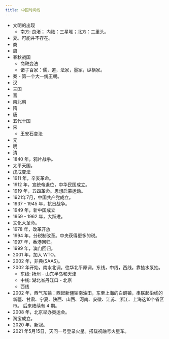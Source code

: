 ```yaml
---
title: 中国时间线
---
```


* 文明的出现
  * 南方: 良渚； 内陆：三星堆；北方：二里头。
* 夏。可能并不存在。
* 商
* 周
* 春秋战国
  * 商鞅变法
  * 诸子百家：儒，道，法家，墨家，纵横家。
* 秦 - 第一个大一统王朝。
* 汉
* 三国
* 晋
* 南北朝
* 隋
* 唐
* 五代十国
* 宋
  * 王安石变法
* 元
* 明
* 清
*  1840 年，鸦片战争。
* 太平天国。
* 戊戌变法
* 1911 年，辛亥革命。
* 1912 年，宣统帝退位，中华民国成立。
* 1919 年，五四革命。思想启蒙运动。
* 1921年7月，中国共产党成立。
* 1937 - 1945 年，抗日战争。
* 1949 年，新中国成立
* 1959 - 1962 年，大跃进。
* 文化大革命。
* 1978 年，改革开放
* 1994 年，分税制改革。中央获得更多的税。
* 1997 年，香港回归。
* 1999 年，澳门回归。
* 2001 年，加入 WTO。
* 2002 年，非典(SAAS)。
* 2002 年开始，南水北调。往华北平原调。东线，中线，西线。靠抽水泵抽。
  * 东线: 扬州 - 山东半岛和天津
  * 中线: 湖北省丹江口 - 北京
  * 西线
* 2002 年，西气东输：西起新疆轮南油田，东至上海的白鹤镇，串联起沿线的新疆、甘肃、宁夏、陕西、山西、河南、安徽、江苏、浙江、上海这10个省区市。 后来陆续有 4 期。
* 2008 年，北京举办奥运会。
* 淘宝成立。
* 2020 年，新冠。
* 2021 年5月15日，天问一号登录火星。搭载祝融号火星车。
